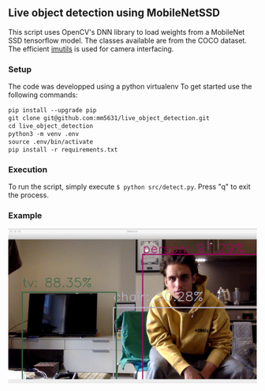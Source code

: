 ## Live object detection using MobileNetSSD
This script uses OpenCV's DNN library to load weights from a MobileNet SSD tensorflow model.
The classes available are from the COCO dataset. 
The efficient [imutils](https://github.com/jrosebr1/imutils) is used for camera interfacing. 


### Setup
The code was developped using a python virtualenv
To get started use the following commands:
```
pip install --upgrade pip
git clone git@github.com:mm5631/live_object_detection.git
cd live_object_detection
python3 -m venv .env
source .env/bin/activate
pip install -r requirements.txt
```

### Execution
To run the script, simply execute ```$ python src/detect.py```.
Press "q" to exit the process.

### Example
![detection_example](./assets/detection_example.png)
